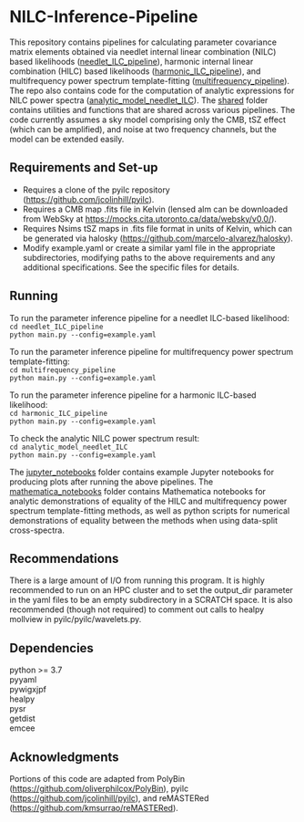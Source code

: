 # NILC-Inference-Pipeline
This repository contains pipelines for calculating parameter covariance matrix elements obtained via needlet internal linear combination (NILC) based likelihoods ([needlet_ILC_pipeline](needlet_ILC_pipeline)), harmonic internal linear combination (HILC) based likelihoods ([harmonic_ILC_pipeline](harmonic_ILC_pipeline)), and multifrequency power spectrum template-fitting ([multifrequency_pipeline](multifrequency_pipeline)). The repo also contains code for the computation of analytic expressions for NILC power spectra ([analytic_model_needlet_ILC](analytic_model_needlet_ILC)). The [shared](shared) folder contains utilities and functions that are shared across various pipelines. The code currently assumes a sky model comprising only the CMB, tSZ effect (which can be amplified), and noise at two frequency channels, but the model can be extended easily.

## Requirements and Set-up
 - Requires a clone of the pyilc repository (https://github.com/jcolinhill/pyilc). 
 - Requires a CMB map .fits file in Kelvin (lensed alm can be downloaded from WebSky at https://mocks.cita.utoronto.ca/data/websky/v0.0/). 
 - Requires Nsims tSZ maps in .fits file format in units of Kelvin, which can be generated via halosky (https://github.com/marcelo-alvarez/halosky).
 - Modify example.yaml or create a similar yaml file in the appropriate subdirectories, modifying paths to the above requirements and any additional specifications. See the specific files for details.

## Running
To run the parameter inference pipeline for a needlet ILC-based likelihood:  
```cd needlet_ILC_pipeline```   
```python main.py --config=example.yaml```       

To run the parameter inference pipeline for multifrequency power spectrum template-fitting:  
```cd multifrequency_pipeline```       
```python main.py --config=example.yaml```  

To run the parameter inference pipeline for a harmonic ILC-based likelihood:  
```cd harmonic_ILC_pipeline```       
```python main.py --config=example.yaml``` 

To check the analytic NILC power spectrum result:  
```cd analytic_model_needlet_ILC```   
```python main.py --config=example.yaml```  

The [jupyter_notebooks](jupyter_notebooks) folder contains example Jupyter notebooks for producing plots after running the above pipelines. The [mathematica_notebooks](mathematica_notebooks) folder contains Mathematica notebooks for analytic demonstrations of equality of the HILC and multifrequency power spectrum template-fitting methods, as well as python scripts for numerical demonstrations of equality between the methods when using data-split cross-spectra.

## Recommendations
There is a large amount of I/O from running this program. It is highly recommended to run on an HPC cluster and to set the output_dir parameter in the yaml files to be an empty subdirectory in a SCRATCH space. It is also recommended (though not required) to comment out calls to healpy mollview in pyilc/pyilc/wavelets.py.

## Dependencies
python >= 3.7   
pyyaml  
pywigxjpf  
healpy  
pysr  
getdist  
emcee  

## Acknowledgments
Portions of this code are adapted from PolyBin (https://github.com/oliverphilcox/PolyBin), pyilc (https://github.com/jcolinhill/pyilc), and reMASTERed (https://github.com/kmsurrao/reMASTERed).

